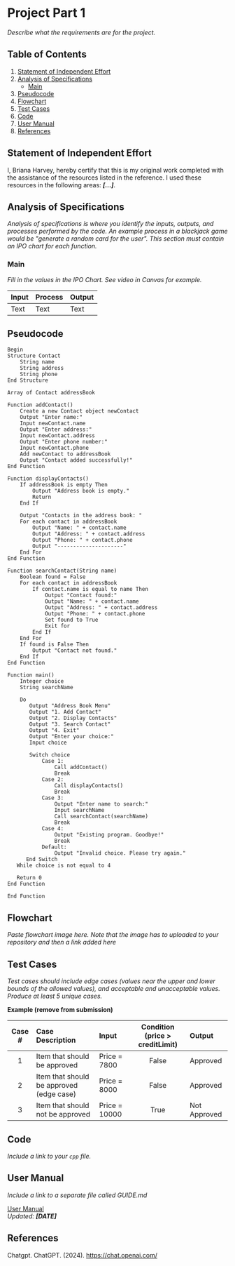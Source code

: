 # Project Part 1

[//]: <> (Basic markdown syntax can be found here -https://www.markdownguide.org/basic-syntax/)

[//]: <> (Copy this file and rename it based on the submission number, i.e., PART1.md. Remove all the comments and italisized text before submitting.)

_Describe what the requirements are for the project._

## Table of Contents
1. [Statement of Independent Effort](#statement-of-independent-effort)
1. [Analysis of Specifications](#analysis-of-specifications)
    - [Main](#main)
1. [Pseudocode](#pseudocode)
1. [Flowchart](#flowchart)
1. [Test Cases](#test-cases)
1. [Code](#code)
1. [User Manual](#user-guide)
1. [References](#references)

## Statement of Independent Effort

I, Briana Harvey, hereby certify that this is my original work completed with the assistance of the resources listed in the reference. I used these resources in the following areas: ***[...]***.


## Analysis of Specifications

_Analysis of specifications is where you identify the inputs, outputs, and processes performed by the code. An example process in a blackjack game would be "generate a random card for the user". This section must contain an IPO chart for each function._

### Main

_Fill in the values in the IPO Chart. See video in Canvas for example._

| Input    | Process  | Output   |
| -------- | -------- | -------- |
| Text     | Text     | Text     |


## Pseudocode

```text=
Begin
Structure Contact
    String name
    String address
    String phone
End Structure

Array of Contact addressBook

Function addContact()
    Create a new Contact object newContact
    Output "Enter name:"
    Input newContact.name
    Output "Enter address:"
    Input newContact.address
    Output "Enter phone number:"
    Input newContact.phone
    Add newContact to addressBook
    Output "Contact added successfully!"
End Function

Function displayContacts()
    If addressBook is empty Then
        Output "Address book is empty."
        Return
    End If

    Output "Contacts in the address book: "
    For each contact in addressBook
        Output "Name: " + contact.name
        Output "Address: " + contact.address
        Output "Phone: " + contact.phone
        Output "---------------------"
    End For
End Function

Function searchContact(String name)
    Boolean found = False
    For each contact in addressBook
        If contact.name is equal to name Then
            Output "Contact found:"
            Output "Name: " + contact.name
            Output "Address: " + contact.address
            Output "Phone: " + contact.phone
            Set found to True
            Exit for
        End If
    End For
    If found is False Then
        Output "Contact not found."
    End If
End Function

Function main()
    Integer choice
    String searchName

    Do
       Output "Address Book Menu"
       Output "1. Add Contact"
       Output "2. Display Contacts"
       Output "3. Search Contact"
       Output "4. Exit"
       Output "Enter your choice:"
       Input choice

       Switch choice
           Case 1:
               Call addContact()
               Break
           Case 2:
               Call displayContacts()
               Break
           Case 3:
               Output "Enter name to search:"
               Input searchName
               Call searchContact(searchName)
               Break
           Case 4:
               Output "Existing program. Goodbye!"
               Break
           Default:
               Output "Invalid choice. Please try again."
      End Switch
   While choice is not equal to 4

   Return 0
End Function

End Function
```

## Flowchart

_Paste flowchart image here. Note that the image has to uploaded to your repository and then a link added here_

[//]: <> (The syntax to add an image can be found here - https://www.markdownguide.org/basic-syntax/#images-1)

## Test Cases

_Test cases should include edge cases (values near the upper and lower bounds of the allowed values), and acceptable and unacceptable values. Produce at least 5 unique cases._

**Example (remove from submission)**

|Case #|Case Description|Input|Condition (price > creditLimit)|Output|
|:---:|:---|:---|:---:|:---|
|1|Item that should be approved|Price = 7800|False |Approved|
|2|Item that should be approved (edge case)|Price = 8000 |False|Approved|
|3|Item that should not be approved|Price = 10000|True| Not Approved|


## Code

_Include a link to your `cpp` file._

## User Manual
_Include a link to a separate file called GUIDE.md_

[User Manual](GUIDE.md) <br/>
_Updated: **[DATE]**_

## References

Chatgpt. ChatGPT. (2024). https://chat.openai.com/

